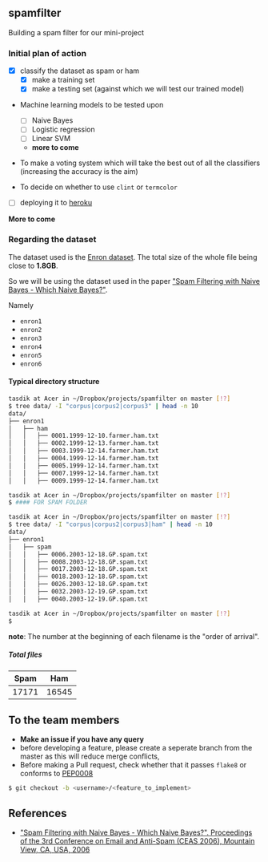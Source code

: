 ## spamfilter

Building a spam filter for our mini-project

### Initial plan of action

- [x] classify the dataset as spam or ham
  - [x] make a training set
  - [x] make a testing set (against which we will test our trained model)
- Machine learning models to be tested upon
  - [ ] Naive Bayes
  - [ ] Logistic regression
  - [ ] Linear SVM
  - **more to come**
- To make a voting system which will take the best out of all the
classifiers (increasing the accuracy is the aim)

- To decide on whether to use `clint` or `termcolor`
- [ ] deploying it to [heroku](https://heroku.com)

**More to come** 

### Regarding the dataset

The dataset used is the [Enron dataset](http://www.cs.cmu.edu/~enron/). The
total size of the whole file being close to **1.8GB**.

So we will be using the dataset used in the paper ["Spam Filtering with Naive Bayes - Which Naive Bayes?"](http://www.aueb.gr/users/ion/docs/ceas2006_paper.pdf). 

Namely

- `enron1`
- `enron2`
- `enron3`
- `enron4`
- `enron5`
- `enron6`

#### Typical directory structure

```sh
tasdik at Acer in ~/Dropbox/projects/spamfilter on master [!?]
$ tree data/ -I "corpus|corpus2|corpus3" | head -n 10
data/
├── enron1
│   ├── ham
│   │   ├── 0001.1999-12-10.farmer.ham.txt
│   │   ├── 0002.1999-12-13.farmer.ham.txt
│   │   ├── 0003.1999-12-14.farmer.ham.txt
│   │   ├── 0004.1999-12-14.farmer.ham.txt
│   │   ├── 0005.1999-12-14.farmer.ham.txt
│   │   ├── 0007.1999-12-14.farmer.ham.txt
│   │   ├── 0009.1999-12-14.farmer.ham.txt

tasdik at Acer in ~/Dropbox/projects/spamfilter on master [!?]
$ #### FOR SPAM FOLDER

tasdik at Acer in ~/Dropbox/projects/spamfilter on master [!?]
$ tree data/ -I "corpus|corpus2|corpus3|ham" | head -n 10
data/
├── enron1
│   ├── spam
│   │   ├── 0006.2003-12-18.GP.spam.txt
│   │   ├── 0008.2003-12-18.GP.spam.txt
│   │   ├── 0017.2003-12-18.GP.spam.txt
│   │   ├── 0018.2003-12-18.GP.spam.txt
│   │   ├── 0026.2003-12-18.GP.spam.txt
│   │   ├── 0032.2003-12-19.GP.spam.txt
│   │   ├── 0040.2003-12-19.GP.spam.txt

tasdik at Acer in ~/Dropbox/projects/spamfilter on master [!?]
$ 
```

**note**: The number at the beginning of each filename is the "order of arrival".

##### Total files 

Spam | Ham
--- | ---
17171 | 16545

## To the team members

- **Make an issue if you have any query**
- before developing a feature, please create a seperate branch from the master
as this will reduce merge conflicts, 
- Before making a Pull request, check whether that it passes `flake8` or 
conforms to [PEP0008](http://pep8.org/)

```sh
$ git checkout -b <username>/<feature_to_implement>
```

## References

- ["Spam Filtering with Naive Bayes - Which Naive Bayes?". Proceedings of the 3rd Conference on Email and Anti-Spam (CEAS 2006), Mountain View, CA, USA, 2006](http://www.aueb.gr/users/ion/docs/ceas2006_paper.pdf)
